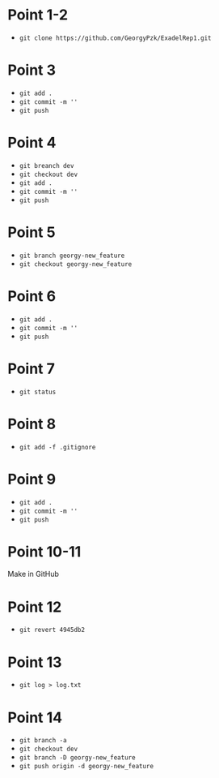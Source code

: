 
# Point 1-2

- `git clone https://github.com/GeorgyPzk/ExadelRep1.git`

# Point 3

- `git add .`
- `git commit -m ''` 
- `git push`

# Point 4

- `git breanch dev`
- `git checkout dev`
- `git add .`
- `git commit -m ''`
- `git push`

# Point 5

- `git branch georgy-new_feature`
- `git checkout georgy-new_feature`

# Point 6

- `git add .`
- `git commit -m ''`
- `git push`

# Point 7

- `git status`

# Point 8

- `git add -f .gitignore`

# Point 9

- `git add .`
- `git commit -m ''` 
- `git push`

# Point 10-11

Make in GitHub

# Point 12

- `git revert 4945db2`

# Point 13

- `git log > log.txt`

# Point 14

- `git branch -a`
- `git checkout dev` 
- `git branch -D georgy-new_feature`
- `git push origin -d georgy-new_feature` 

